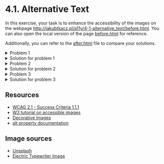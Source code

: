 # 4.1. Alternative Text

In this exercise, your task is to enhance the accessibility of the images on the webpage http://jakubtkacz.pl/a11y/4-1-alternative_text/before.html. You can also open the local version of the page [before.html](./before.html) for reference.

Additionally, you can refer to the [after.html](after.html) file to compare your solutions.

<details>
<summary>Problem 1</summary>

The first issue is that important images in the article are missing alternative text.

</details>
<details>
<summary>Solution for problem 1</summary>
To resolve this, add alternative text to the significant images in the content. For example:

```html
...
<img
  src="./assets/electric-typewriter.jpg"
  alt="An electric typewriter with a cleaner design compared to mechanical ones"
/>
...
<img
  src="./assets/old-keyboard.jpg"
  alt="A vintage computer keyboard connected to an early PC"
/>
...<b>test</b>
<img
  src="./assets/ergonomic-keyboard.jpg"
  alt="A modern ergonomic split keyboard"
/>
...
```

</details>

<details>
<summary>Problem 2</summary>

The images in the `Buy Your Next Keyboard` section do not require alternative text. They can be considered as [decorative images](https://www.w3.org/WAI/tutorials/images/decorative/), because they illustrate the products mentioned in the adjacent headers.

</details>
<details>
<summary>Solution for problem 2</summary>
For decorative images, use `alt=""` so that screen readers will ignore them. For example:

```html
...
<img src="./assets/ergonomic-keyboard.jpg" alt="" />
...
<img src="./assets/gaming-keyboard.jpg" alt="" />
...
<img src="./assets/wireless.jpg" alt="" />
...
```

</details>

<details>
<summary>Problem 3</summary>

The alternative text for the typewriter image is too long, which may overwhelm users of screen readers.

</details>
<details>
<summary>Solution for problem 3</summary>
Provide a more concise alternative text for the image. For instance:

```html
...
<img
  src="./assets/typewriter.jpg"
  alt="An old mechanical typewriter with round keys and levers"
/>
...
```

</details>

## Resources

- [WCAG 2.1 - Success Criteria 1.1.1](https://www.w3.org/WAI/WCAG21/Understanding/non-text-content.html)
- [W3 tutorial on accessible images](https://www.w3.org/WAI/tutorials/images/)
- [Decorative images](https://www.w3.org/WAI/tutorials/images/decorative/)
- [alt property documentation](https://developer.mozilla.org/en-US/docs/Web/API/HTMLImageElement/alt)

## Image sources

- [Unsplash](https://unsplash.com/)
- [Electric Typewriter Image](<https://commons.wikimedia.org/wiki/File:IBM_Model_A_typewriter_(1).jpg/>)
